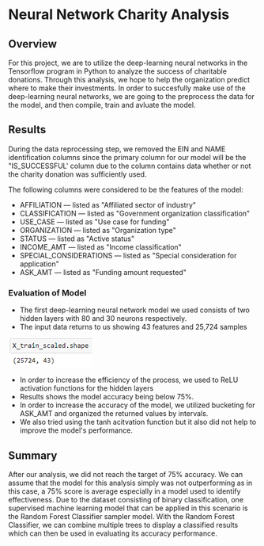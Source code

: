 # Neural Network Charity Analysis

## Overview

For this project, we are to utilize the deep-learning neural networks in the Tensorflow program in Python to analyze the success of charitable donations. Through this analysis, we hope to help the organization predict where to make their investments. In order to succesfully make use of the deep-learning neural networks, we are going to the preprocess the data for the model, and then compile, train and avluate the model.

## Results

During the data reprocessing step, we removed the EIN and NAME identification columns since the primary column for our model will be the "IS_SUCCESSFUL' column due to the column contains data whether or not the charity donation was sufficiently used. 

The following columns were considered to be the features of the model:
- AFFILIATION — listed as "Affiliated sector of industry"
- CLASSIFICATION — listed as "Government organization classification"
- USE_CASE — listed as "Use case for funding"
- ORGANIZATION — listed as "Organization type"
- STATUS — listed as "Active status"
- INCOME_AMT — listed as "Income classification"
- SPECIAL_CONSIDERATIONS — listed as "Special consideration for application"
- ASK_AMT — listed as "Funding amount requested" 

### Evaluation of Model

- The first deep-learning neural network model we used consists of two hidden layers with 80 and 30 neurons respectively.
- The input data returns to us showing 43 features and 25,724 samples

![](Resources/model_80_30.PNG)

- In order to increase the efficiency of the process, we used to ReLU activation functions for the hidden layers
- Results shows the model accuracy being below 75%.
- In order to increase the accuracy of the model, we utilized bucketing for ASK_AMT and organized the returned values by intervals.
- We also tried using the tanh acitvation function but it also did not help to improve the model's performance.

## Summary

After our analysis, we did not reach the target of 75% accuracy. We can assume that the model for this analysis simply was not outperforming as in this case, a 75% score is average especially in a model used to identify effectiveness. Due to the dataset consisting of binary classification, one supervised machine learning model that can be applied in this scenario is the Random Forest Classifier sampler model. With the Random Forest Classifier, we can combine multiple trees to display a classified results which can then be used in evaluating its accuracy performance.
